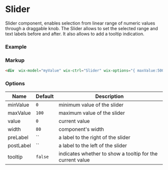 # Slider
<!-- Slider -->


Slider component, enables selection from linear range of numeric values through a draggable knob. The Slider allows to set the selected range and text labels before and after. It also allows to add a tooltip indication.

### Example

<div  wix-model="myValue" wix-ctrl="Slider" wix-options="{ maxValue:500, preLabel:'0', postLabel:'500'}"></div>

### Markup
```html
<div  wix-model="myValue" wix-ctrl="Slider" wix-options="{ maxValue:500, preLabel:'0', postLabel:'500'}"></div>
```

### Options

Name      | Default  | Description
----------|----------|------------
minValue  | `0`      | minimum value of the slider
maxValue  | `100`    | maximum value of the slider
value     | `0`      | current value
width     | `80`     | component's width
preLabel  | ``       | a label to the right of the slider
postLabel | ``       | a label to the left of the slider
tooltip   | `false`  | indicates whether to show a tooltip for the current value
